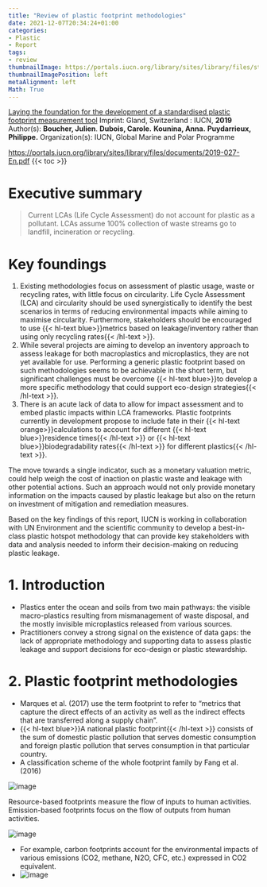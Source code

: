 ```yaml
---
title: "Review of plastic footprint methodologies"
date: 2021-12-07T20:34:24+01:00
categories:
- Plastic
- Report
tags:
- review
thumbnailImage: https://portals.iucn.org/library/sites/library/files/styles/publication/public/book_covers/BC-2019-027-En.PNG?itok=4JiP3ZLR
thumbnailImagePosition: left
metaAlignment: left
Math: True
---
```

[Laying the foundation for the development of a standardised plastic footprint measurement tool](https://portals.iucn.org/library/node/48510)
Imprint: Gland, Switzerland : IUCN, **2019**
Author(s): **Boucher, Julien**. **Dubois, Carole.** **Kounina, Anna.** **Puydarrieux, Philippe.**
Organization(s): IUCN, Global Marine and Polar Programme
<!--more-->
https://portals.iucn.org/library/sites/library/files/documents/2019-027-En.pdf
{{< toc >}}

# Executive summary
> Current LCAs (Life Cycle Assessment) do not account for plastic as a pollutant. LCAs assume 100% collection of waste streams go to landfill, incineration or recycling.

# Key foundings
1. Existing methodologies focus on assessment of plastic usage, waste or recycling
rates, with little focus on circularity. Life Cycle Assessment (LCA) and circularity should be used synergistically to identify the best scenarios in terms of reducing environmental impacts while aiming to maximise circularity. Furthermore, stakeholders should be encouraged to use {{< hl-text blue>}}metrics based on leakage/inventory rather than using only recycling rates{{< /hl-text >}}.
2. While several projects are aiming to develop an inventory approach to assess leakage for both macroplastics and microplastics, they are not yet available for use. Performing a generic plastic footprint based on such methodologies seems to be achievable in the short term, but significant challenges must be overcome {{< hl-text blue>}}to develop a more specific methodology that could support eco-design strategies{{< /hl-text >}}.
3. There is an acute lack of data to allow for impact assessment and to embed plastic impacts within LCA frameworks. Plastic footprints currently in development propose to include fate in their {{< hl-text orange>}}calculations to account for different {{< hl-text blue>}}residence times{{< /hl-text >}} or {{< hl-text blue>}}biodegradability rates{{< /hl-text >}} for different plastics{{< /hl-text >}}.

The move towards a single indicator, such as a monetary valuation metric, could help weigh the cost of inaction on plastic waste and leakage with other potential actions. Such an approach would not only provide monetary information on the impacts caused by plastic leakage but also on the return on investment of mitigation and
remediation measures.

Based on the key findings of this report, IUCN is working in collaboration with UN Environment and the scientific community to develop a best-in-class plastic hotspot methodology that can provide key stakeholders with data and analysis needed to inform their decision-making on reducing plastic leakage.

# 1. Introduction
* Plastics enter the ocean and soils from two main pathways: the visible macro-plastics resulting from mismanagement of waste disposal, and the mostly invisible microplastics released from various sources.
* Practitioners convey a strong signal on the existence of data gaps: the lack of appropriate methodology and supporting data to assess plastic leakage and support decisions for eco-design or plastic stewardship.

# 2. Plastic footprint methodologies
* Marques et al. (2017) use the term footprint to refer to “metrics that capture the direct effects of an activity as well as the indirect effects that are transferred along a supply chain”.
* {{< hl-text blue>}}A national plastic footprint{{< /hl-text >}} consists of the sum of domestic plastic pollution that serves domestic consumption and foreign plastic pollution that serves consumption in that particular country.
* A classification scheme of the whole footprint family by Fang et al. (2016)

![image](https://user-images.githubusercontent.com/65668613/148201125-084ba56a-9aba-4769-89c5-95f8103b824f.png)

Resource-based footprints measure the flow of inputs to human activities.
Emission-based footprints focus on the flow of outputs from human activities.

![image](https://user-images.githubusercontent.com/65668613/148203907-4e427e66-bdc2-413f-a5d7-2cd8c149ea02.png)

* For example, carbon footprints account for the environmental impacts of various emissions (CO2, methane, N2O, CFC, etc.) expressed in CO2 equivalent.
* ![image](https://user-images.githubusercontent.com/65668613/145175432-4365d29b-8721-40d0-9b61-5fb48d3cf735.png)
